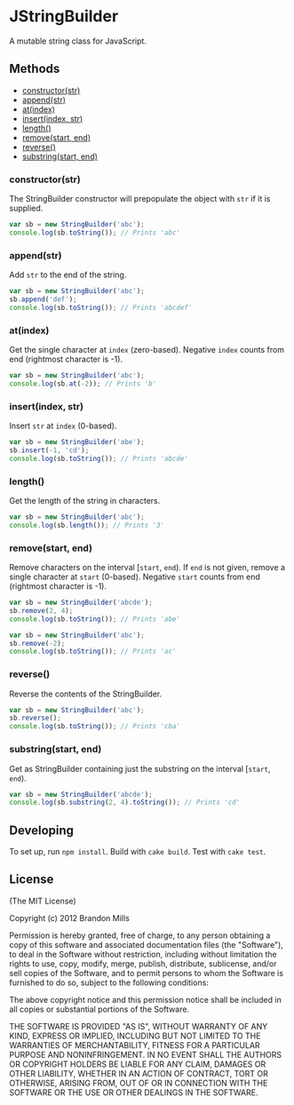 # JStringBuilder

A mutable string class for JavaScript.

## Methods

- [constructor(str)](#constructor)
- [append(str)](#append)
- [at(index)](#at)
- [insert(index, str)](#insert)
- [length()](#length)
- [remove(start, end)](#remove)
- [reverse()](#reverse)
- [substring(start, end)](#substring)

### <a name="constructor"></a>constructor(str)

The StringBuilder constructor will prepopulate the object with `str` if it is supplied.

```JavaScript
var sb = new StringBuilder('abc');
console.log(sb.toString()); // Prints 'abc'
```

### <a name="append"></a>append(str)

Add `str` to the end of the string.

```JavaScript
var sb = new StringBuilder('abc');
sb.append('def');
console.log(sb.toString()); // Prints 'abcdef'
```

### <a name="at"></a>at(index)
	
Get the single character at `index` (zero-based). Negative `index` counts from end (rightmost character is -1).

```JavaScript
var sb = new StringBuilder('abc');
console.log(sb.at(-2)); // Prints 'b'
```

### <a name="insert"></a>insert(index, str)

Insert `str` at `index` (0-based).

```JavaScript
var sb = new StringBuilder('abe');
sb.insert(-1, 'cd');
console.log(sb.toString()); // Prints 'abcde'
```

### <a name="length"></a>length()

Get the length of the string in characters.

```JavaScript
var sb = new StringBuilder('abc');
console.log(sb.length()); // Prints '3'
```

### <a name="remove"></a>remove(start, end)

Remove characters on the interval [`start`, `end`). If `end` is not given, remove a single character at `start` (0-based). Negative `start` counts from end (rightmost character is -1).

```JavaScript
var sb = new StringBuilder('abcde');
sb.remove(2, 4);
console.log(sb.toString()); // Prints 'abe'
```

```JavaScript
var sb = new StringBuilder('abc');
sb.remove(-2);
console.log(sb.toString()); // Prints 'ac'
```

### <a name="reverse"></a>reverse()

Reverse the contents of the StringBuilder.

```JavaScript
var sb = new StringBuilder('abc');
sb.reverse();
console.log(sb.toString()); // Prints 'cba'
```

### <a name="substring"></a>substring(start, end)

Get as StringBuilder containing just the substring on the interval [`start`, `end`).

```JavaScript
var sb = new StringBuilder('abcde');
console.log(sb.substring(2, 4).toString()); // Prints 'cd'
```

## Developing

To set up, run `npm install`. Build with `cake build`. Test with `cake test`.

## License

(The MIT License)

Copyright (c) 2012 Brandon Mills

Permission is hereby granted, free of charge, to any person obtaining a copy of this software and associated documentation files (the "Software"), to deal in the Software without restriction, including without limitation the rights to use, copy, modify, merge, publish, distribute, sublicense, and/or sell copies of the Software, and to permit persons to whom the Software is furnished to do so, subject to the following conditions:

The above copyright notice and this permission notice shall be included in all copies or substantial portions of the Software.

THE SOFTWARE IS PROVIDED "AS IS", WITHOUT WARRANTY OF ANY KIND, EXPRESS OR IMPLIED, INCLUDING BUT NOT LIMITED TO THE WARRANTIES OF MERCHANTABILITY, FITNESS FOR A PARTICULAR PURPOSE AND NONINFRINGEMENT. IN NO EVENT SHALL THE AUTHORS OR COPYRIGHT HOLDERS BE LIABLE FOR ANY CLAIM, DAMAGES OR OTHER LIABILITY, WHETHER IN AN ACTION OF CONTRACT, TORT OR OTHERWISE, ARISING FROM, OUT OF OR IN CONNECTION WITH THE SOFTWARE OR THE USE OR OTHER DEALINGS IN THE SOFTWARE.